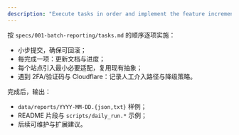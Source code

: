 ```yaml
---
description: "Execute tasks in order and implement the feature incrementally"
---
```


按 `specs/001-batch-reporting/tasks.md` 的顺序逐项实施：
- 小步提交，确保可回滚；
- 每完成一项：更新文档与进度；
- 每个站点引入最小必要适配，复用现有抽象；
- 遇到 2FA/验证码与 Cloudflare：记录人工介入路径与降级策略。

完成后，输出：
- `data/reports/YYYY-MM-DD.{json,txt}` 样例；
- README 片段与 `scripts/daily_run.*` 示例；
- 后续可维护与扩展建议。
